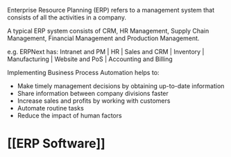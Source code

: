 Enterprise Resource Planning (ERP) refers to a management system that consists of all the activities in a company.

A typical ERP system consists of CRM, HR Management, Supply Chain Management, Financial Management and Production Management.

e.g. ERPNext has:
	Intranet and PM | HR | Sales and CRM | Inventory | Manufacturing | Website and PoS | Accounting and Billing

Implementing Business Process Automation helps to:
-   Make timely management decisions by obtaining up-to-date information
-   Share information between company divisions faster
-   Increase sales and profits by working with customers
-   Automate routine tasks
-   Reduce the impact of human factors

# [[ERP Software]]